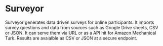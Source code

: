 # Surveyor
Surveyor generates data driven surveys for online participants. It imports survey questions and data from sources such as Google Drive sheets, CSV or JSON. It can serve them via URL or as a API hit for Amazon Mechanical Turk. Results are avaialble as CSV or JSON at a secure endpoint.
